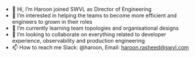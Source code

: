 - 👋 Hi, I’m Haroon joined SWVL as Director of Engineering
- 👀 I’m interested in helping the teams to become more efficient and engineers to grown in their roles
- 🌱 I’m currently learning team topologies and organisational designs
- 💞️ I’m looking to collaborate on everything related to developer experience, observability and production engineering
- 📫 How to reach me Slack: @haroon, Email: haroon.rasheed@swvl.com

<!---
haroon-swvl/haroon-swvl is a ✨ special ✨ repository because its `README.md` (this file) appears on your GitHub profile.
You can click the Preview link to take a look at your changes.
--->

